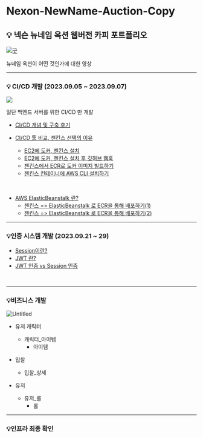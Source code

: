 # Nexon-NewName-Auction-Copy

## 💡 넥슨 뉴네임 옥션 웹버전 카피 포트폴리오

[![굿](https://img.youtube.com/vi/_OZKm3AzwLw/0.jpg)](https://youtu.be/_OZKm3AzwLw)

뉴네임 옥션이 어떤 것인가에 대한 영상

---

### 💡 CI/CD 개발 (2023.09.05 ~ 2023.09.07)

![](https://velog.velcdn.com/images/xeropise1/post/d0a0d4a9-7959-44cb-a2c0-33c76d8ddc7f/image.png)

일단 백엔드 서버를 위한 CI/CD 만 개발

- [CI/CD 개념 및 구축 후기](https://velog.io/@xeropise1/CICD-%ED%94%84%EB%A1%9C%EC%84%B8%EC%8A%A4-%EA%B0%9C%EB%B0%9C-%EC%99%84%EB%A3%8C-%ED%9B%84%EA%B8%B0-%EB%B0%8F-%EA%B0%9C%EB%85%90)

- [CI/CD 툴 비교, 젠킨스 선택의 이유](https://velog.io/@xeropise1/CICD-%EB%8F%84%EA%B5%AC%EC%9D%98-%EC%A2%85%EB%A5%98)
    - [EC2에 도커, 젠킨스 설치](https://velog.io/@xeropise1/0maiszcd)
    - [EC2에 도커, 젠킨스 설치 후 깃허브 웹훅](https://velog.io/@xeropise1/EC2%EC%97%90-%EB%8F%84%EC%BB%A4-%EC%A0%A0%ED%82%A8%EC%8A%A4-%EC%84%A4%EC%B9%98-%ED%9B%84-%EA%B9%83%ED%97%88%EB%B8%8C-%EC%9B%B9%ED%9B%85-%EC%97%B0%EB%8F%99)
    - [젠킨스에서 ECR로 도커 이미지 빌드하기](https://velog.io/@xeropise1/%EC%A0%A0%ED%82%A8%EC%8A%A4%EC%97%90%EC%84%9C-ECR%EB%A1%9C-%EB%8F%84%EC%BB%A4-%EC%9D%B4%EB%AF%B8%EC%A7%80-%EB%B9%8C%EB%93%9C%ED%95%98%EA%B8%B0)
    - [젠킨스 컨테이너에 AWS CLI 설치하기](https://velog.io/@xeropise1/Jenkins-Container%EC%97%90-Aws-Cli-%EC%84%A4%EC%B9%98%ED%95%98%EA%B8%B0)

<br>

- [AWS ElasticBeanstalk 란?](https://velog.io/@xeropise1/AWS-Elastic-Beanstalk%EC%9D%98-%EA%B0%9C%EB%85%90-%EA%B8%B0%EB%B3%B8-%EC%83%9D%EC%84%B1%ED%95%98%EA%B8%B0)
    - [젠킨스 => ElasticBeanstalk 로 ECR을 통해 배포하기(1)](https://velog.io/@xeropise1/%EC%A0%A0%ED%82%A8%EC%8A%A4%EC%97%90%EC%84%9C-AWS-CLI%EB%A5%BC-%ED%86%B5%ED%95%B4-elastic-bean-stalk%EB%A1%9C-ECR-%EC%9D%B4%EB%AF%B8%EC%A7%80-%EB%B0%B0%ED%8F%AC%ED%95%98%EA%B8%B0)
    - [젠킨스 => ElasticBeanstalk 로 ECR을 통해 배포하기(2)](https://velog.io/@xeropise1/%EC%A0%A0%ED%82%A8%EC%8A%A4%EC%97%90%EC%84%9C-AWS-CLI%EB%A5%BC-%ED%86%B5%ED%95%B4-elastic-bean-stalk%EB%A1%9C-ECR-%EC%9D%B4%EB%AF%B8%EC%A7%80-%EB%B0%B0%ED%8F%AC%ED%95%98%EA%B8%B02)

---

### 💡인증 시스템 개발 (2023.09.21 ~ 29)

- [Session이란?](https://velog.io/@xeropise1/HTTP%EC%97%90%EC%84%9C-%EC%9D%B8%EC%A6%9D-%EC%BF%A0%ED%82%A4-%EC%84%B8%EC%85%98)
- [JWT 란?](https://velog.io/@xeropise1/JWT-%EB%9E%80)
- [JWT 인증 vs Session 인증](https://velog.io/@xeropise1/%EC%84%B8%EC%85%98-%EC%9D%B8%EC%A6%9D-vs-JWT-%EC%9D%B8%EC%A6%9D)

<br>

---

### 💡비즈니스 개발

![Untitled](https://github.com/xeropise/Nexon-NewName-Auction-Copy/assets/50399804/c6cd9a80-6d07-4258-81e1-f5f0ff4fbab3)


- 유저 캐릭터
  - 캐릭터_아이템
    - 아이템

- 입찰
  - 입찰_상세

- 유저
  - 유저_롤
    - 롤
---

### 💡인프라 최종 확인
